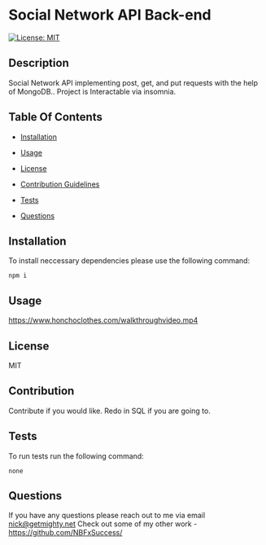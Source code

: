 # Social Network API Back-end

[![License: MIT](https://img.shields.io/badge/License-MIT-yellow.svg)](https://opensource.org/licenses/MIT)


## Description
    
Social Network API implementing post, get, and put requests with the help of MongoDB.. Project is Interactable via insomnia.
    
## Table Of Contents

* [Installation](#installation)

* [Usage](#usage)

* [License](#license)

* [Contribution Guidelines](#contribution)

* [Tests](#tests)

* [Questions](#questions)


## Installation
To install neccessary dependencies please use the following command:

```
npm i
```


## Usage
https://www.honchoclothes.com/walkthroughvideo.mp4




## License
MIT

## Contribution
Contribute if you would like. Redo in SQL if you are going to.


## Tests
To run tests run the following command:

```
none
```


## Questions
If you have any questions please reach out to me via email nick@getmighty.net 
Check out some of my other work - https://github.com/NBFxSuccess/
